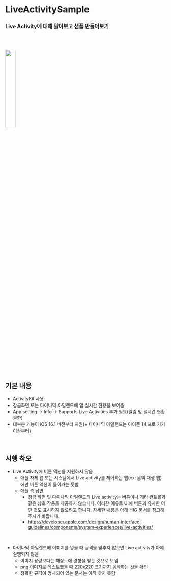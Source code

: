 # LiveActivitySample

### Live Activity에 대해 알아보고 샘플 만들어보기

<br>
<br>

<p align="leading">
  <img width="25%" src="https://github.com/cyeond/LiveActivitySample/assets/139483587/b236e5f1-6c14-4d45-afbd-5a005fb5006f">
</p>

<br>

## 기본 내용
- ActivityKit 사용
- 잠금화면 또는 다이나믹 아일랜드에 앱 실시간 현황을 보여줌
- App setting → Info → Supports Live Activities 추가 필요(알림 및 실시간 현황 권한)
- 대부분 기능이 iOS 16.1 버전부터 지원(+ 다이나믹 아일랜드는 아이폰 14 프로 기기 이상부터)

<br>

## 시행 착오
- Live Activity에 버튼 액션을 지원하지 않음
  - 애플 자체 앱 또는 시스템에서 Live activity를 제어하는 앱(ex: 음악 재생 앱)에만 버튼 액션이 들어가는 듯함
  - 애플 측 답변
    - 잠금 화면 및 다이나믹 아일랜드의 Live activity는 버튼이나 기타 컨트롤과 같은 상호 작용을 제공하지 않습니다. 이러한 이유로 UI에 버튼과 유사한 어떤 것도 표시하지 않으려고 합니다. 자세한 내용은 아래 HIG 문서를 참고해주시기 바랍니다.
    - https://developer.apple.com/design/human-interface-guidelines/components/system-experiences/live-activities/
<br>

- 다이나믹 아일랜드에 이미지를 넣을 때 규격을 맞추지 않으면 Live activity가 아예 실행되지 않음
  - 이미지 용량보다는 해상도에 영향을 받는 것으로 보임
  - png 이미지로 테스트했을 때 220x220 크기까지 동작하는 것을 확인
  - 정확한 규격이 명시되어 있는 문서는 아직 찾지 못함

<br>
<br>
